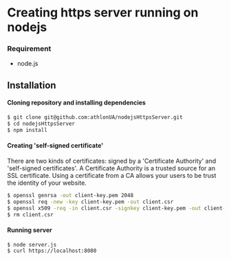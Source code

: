 # Creating https server running on nodejs

### Requirement

- node.js


## Installation

#### Cloning repository and installing dependencies

```bash
$ git clone git@github.com:athlonUA/nodejsHttpsServer.git
$ cd nodejsHttpsServer
$ npm install
```

#### Creating 'self-signed certificate'
There are two kinds of certificates: signed by a 'Certificate Authority' and 'self-signed certificates'. A Certificate Authority is a trusted source for an SSL certificate. Using a certificate from a CA allows your users to be trust the identity of your website.

```bash
$ openssl genrsa -out client-key.pem 2048
$ openssl req -new -key client-key.pem -out client.csr
$ openssl x509 -req -in client.csr -signkey client-key.pem -out client-cert.pem
$ rm client.csr
```

#### Running server

```bash
$ node server.js
$ curl https://localhost:8080
```

